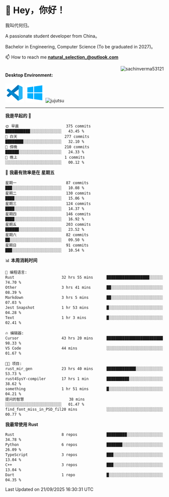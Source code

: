 # 👋 Hey，你好！

我叫代何归。

A passionate student developer from China。

Bachelor in Engineering, Computer Science (To be graduated in 2027)。

📫 How to reach me **natural_selection_@outlook.com**

<div style="display: flex; justify-content: space-between; align-items: flex-start;">
  <div>
    <h4>Desktop Environment: </h4>
    <span>
      <img style="margin: auto;" src="https://raw.githubusercontent.com/sachinverma53121/sachinverma53121/master/icons/vsc.png" alt=vs width="60" height="60"/>
      <img style="margin: auto;" src="https://raw.githubusercontent.com/sachinverma53121/sachinverma53121/master/icons/win10.png" alt=windows10 width="60" height="60"/>
      <img style="margin: auto;" src="https://img2023.cnblogs.com/blog/3292968/202505/3292968-20250515084111916-1835883071.png" alt=jujutsu width="60" height="60"/>
    </span>
  </div>
  <div>
    <img style="margin: auto;" src=https://github-readme-stats.vercel.app/api?username=Natural-selection1&show_icons=true alt=sachinverma53121 />
  </div>
</div>

---

<!--START_SECTION:waka-->
**我是早起的 🐤** 

```text
🌞 早晨                     375 commits         ███████████░░░░░░░░░░░░░░   43.45 % 
🌆 白天                     277 commits         ████████░░░░░░░░░░░░░░░░░   32.10 % 
🌃 傍晚                     210 commits         ██████░░░░░░░░░░░░░░░░░░░   24.33 % 
🌙 晚上                     1 commits           ░░░░░░░░░░░░░░░░░░░░░░░░░   00.12 % 
```
📅 **我最有效率是在 星期五** 

```text
星期一                      87 commits          ███░░░░░░░░░░░░░░░░░░░░░░   10.08 % 
星期二                      130 commits         ████░░░░░░░░░░░░░░░░░░░░░   15.06 % 
星期三                      124 commits         ████░░░░░░░░░░░░░░░░░░░░░   14.37 % 
星期四                      146 commits         ████░░░░░░░░░░░░░░░░░░░░░   16.92 % 
星期五                      203 commits         ██████░░░░░░░░░░░░░░░░░░░   23.52 % 
星期六                      82 commits          ██░░░░░░░░░░░░░░░░░░░░░░░   09.50 % 
星期日                      91 commits          ███░░░░░░░░░░░░░░░░░░░░░░   10.54 % 
```


📊 **本周消耗时间** 

```text
💬 编程语言: 
Rust                     32 hrs 55 mins      ███████████████████░░░░░░   74.70 % 
Other                    3 hrs 41 mins       ██░░░░░░░░░░░░░░░░░░░░░░░   08.39 % 
Markdown                 3 hrs 5 mins        ██░░░░░░░░░░░░░░░░░░░░░░░   07.03 % 
Jest Snapshot            1 hr 53 mins        █░░░░░░░░░░░░░░░░░░░░░░░░   04.28 % 
Text                     1 hr 3 mins         █░░░░░░░░░░░░░░░░░░░░░░░░   02.41 % 

🔥 编辑器: 
Cursor                   43 hrs 20 mins      █████████████████████████   98.33 % 
VS Code                  44 mins             ░░░░░░░░░░░░░░░░░░░░░░░░░   01.67 % 

🐱‍💻 项目: 
rust_mir_gen             23 hrs 40 mins      █████████████░░░░░░░░░░░░   53.73 % 
rust4SysY-compiler       17 hrs 1 min        ██████████░░░░░░░░░░░░░░░   38.62 % 
something                1 hr 51 mins        █░░░░░░░░░░░░░░░░░░░░░░░░   04.21 % 
提问的智慧                    38 mins             ░░░░░░░░░░░░░░░░░░░░░░░░░   01.47 % 
find_font_miss_in_PSD_fil20 mins             ░░░░░░░░░░░░░░░░░░░░░░░░░   00.77 % 
```

**我最常使用 Rust** 

```text
Rust                     8 repos             █████████░░░░░░░░░░░░░░░░   34.78 % 
Python                   6 repos             ███████░░░░░░░░░░░░░░░░░░   26.09 % 
TypeScript               3 repos             ███░░░░░░░░░░░░░░░░░░░░░░   13.04 % 
C++                      3 repos             ███░░░░░░░░░░░░░░░░░░░░░░   13.04 % 
Dart                     1 repo              █░░░░░░░░░░░░░░░░░░░░░░░░   04.35 % 
```




 Last Updated on 21/09/2025 16:30:31 UTC
<!--END_SECTION:waka-->
